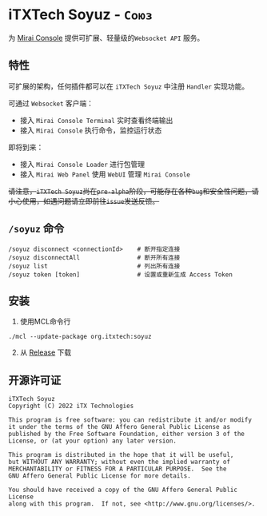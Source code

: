 # iTXTech Soyuz - `Союз`

为 [Mirai Console](https://github.com/mamoe/mirai) 提供可扩展、轻量级的`Websocket API` 服务。

## 特性

可扩展的架构，任何插件都可以在 `iTXTech Soyuz` 中注册 `Handler` 实现功能。

可通过 `Websocket` 客户端：

* 接入 `Mirai Console Terminal` 实时查看终端输出
* 接入 `Mirai Console` 执行命令，监控运行状态

即将到来：

* 接入 `Mirai Console Loader` 进行包管理
* 接入 `Mirai Web Panel` 使用 `WebUI` 管理 `Mirai Console`

~~请注意，`iTXTech Soyuz`尚在`pre-alpha`阶段，可能存在各种`bug`和安全性问题，请小心使用，如遇问题请立即前往`issue`发送反馈。~~

## `/soyuz` 命令

```
/soyuz disconnect <connectionId>    # 断开指定连接
/soyuz disconnectAll                # 断开所有连接
/soyuz list                         # 列出所有连接
/soyuz token [token]                # 设置或重新生成 Access Token
```

## 安装

1. 使用MCL命令行

```
./mcl --update-package org.itxtech:soyuz
```

2. 从 [Release](https://github.com/iTXTech/soyuz/releases) 下载

## 开源许可证

    iTXTech Soyuz
    Copyright (C) 2022 iTX Technologies

    This program is free software: you can redistribute it and/or modify
    it under the terms of the GNU Affero General Public License as
    published by the Free Software Foundation, either version 3 of the
    License, or (at your option) any later version.

    This program is distributed in the hope that it will be useful,
    but WITHOUT ANY WARRANTY; without even the implied warranty of
    MERCHANTABILITY or FITNESS FOR A PARTICULAR PURPOSE.  See the
    GNU Affero General Public License for more details.

    You should have received a copy of the GNU Affero General Public License
    along with this program.  If not, see <http://www.gnu.org/licenses/>.
